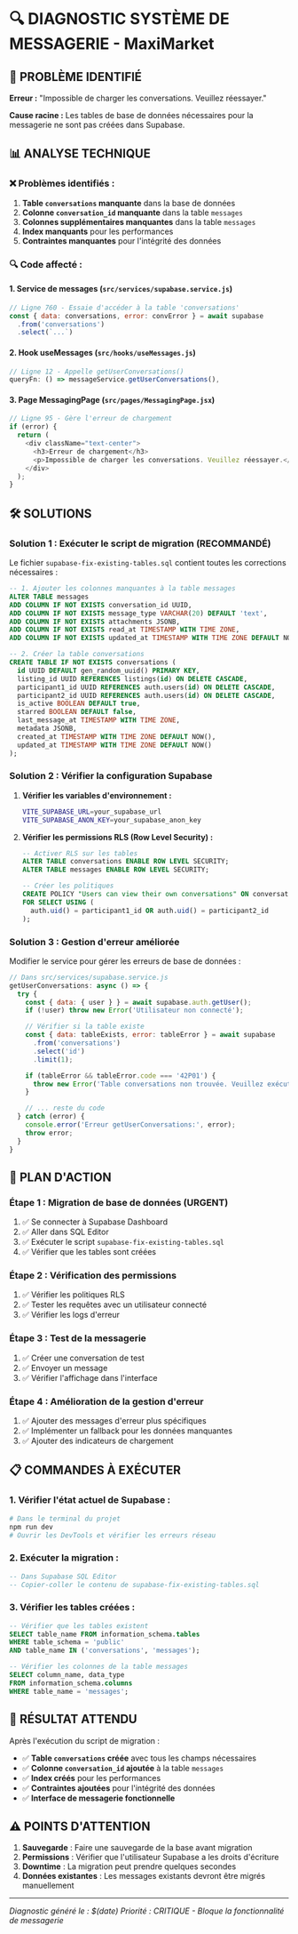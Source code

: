 # 🔍 DIAGNOSTIC SYSTÈME DE MESSAGERIE - MaxiMarket

## 🚨 PROBLÈME IDENTIFIÉ

**Erreur :** "Impossible de charger les conversations. Veuillez réessayer."

**Cause racine :** Les tables de base de données nécessaires pour la messagerie ne sont pas créées dans Supabase.

## 📊 ANALYSE TECHNIQUE

### ❌ **Problèmes identifiés :**

1. **Table `conversations` manquante** dans la base de données
2. **Colonne `conversation_id` manquante** dans la table `messages`
3. **Colonnes supplémentaires manquantes** dans la table `messages`
4. **Index manquants** pour les performances
5. **Contraintes manquantes** pour l'intégrité des données

### 🔍 **Code affecté :**

#### 1. **Service de messages** (`src/services/supabase.service.js`)
```javascript
// Ligne 760 - Essaie d'accéder à la table 'conversations'
const { data: conversations, error: convError } = await supabase
  .from('conversations')
  .select(`...`)
```

#### 2. **Hook useMessages** (`src/hooks/useMessages.js`)
```javascript
// Ligne 12 - Appelle getUserConversations()
queryFn: () => messageService.getUserConversations(),
```

#### 3. **Page MessagingPage** (`src/pages/MessagingPage.jsx`)
```javascript
// Ligne 95 - Gère l'erreur de chargement
if (error) {
  return (
    <div className="text-center">
      <h3>Erreur de chargement</h3>
      <p>Impossible de charger les conversations. Veuillez réessayer.</p>
    </div>
  );
}
```

## 🛠️ SOLUTIONS

### **Solution 1 : Exécuter le script de migration (RECOMMANDÉ)**

Le fichier `supabase-fix-existing-tables.sql` contient toutes les corrections nécessaires :

```sql
-- 1. Ajouter les colonnes manquantes à la table messages
ALTER TABLE messages 
ADD COLUMN IF NOT EXISTS conversation_id UUID,
ADD COLUMN IF NOT EXISTS message_type VARCHAR(20) DEFAULT 'text',
ADD COLUMN IF NOT EXISTS attachments JSONB,
ADD COLUMN IF NOT EXISTS read_at TIMESTAMP WITH TIME ZONE,
ADD COLUMN IF NOT EXISTS updated_at TIMESTAMP WITH TIME ZONE DEFAULT NOW();

-- 2. Créer la table conversations
CREATE TABLE IF NOT EXISTS conversations (
  id UUID DEFAULT gen_random_uuid() PRIMARY KEY,
  listing_id UUID REFERENCES listings(id) ON DELETE CASCADE,
  participant1_id UUID REFERENCES auth.users(id) ON DELETE CASCADE,
  participant2_id UUID REFERENCES auth.users(id) ON DELETE CASCADE,
  is_active BOOLEAN DEFAULT true,
  starred BOOLEAN DEFAULT false,
  last_message_at TIMESTAMP WITH TIME ZONE,
  metadata JSONB,
  created_at TIMESTAMP WITH TIME ZONE DEFAULT NOW(),
  updated_at TIMESTAMP WITH TIME ZONE DEFAULT NOW()
);
```

### **Solution 2 : Vérifier la configuration Supabase**

1. **Vérifier les variables d'environnement :**
   ```bash
   VITE_SUPABASE_URL=your_supabase_url
   VITE_SUPABASE_ANON_KEY=your_supabase_anon_key
   ```

2. **Vérifier les permissions RLS (Row Level Security) :**
   ```sql
   -- Activer RLS sur les tables
   ALTER TABLE conversations ENABLE ROW LEVEL SECURITY;
   ALTER TABLE messages ENABLE ROW LEVEL SECURITY;
   
   -- Créer les politiques
   CREATE POLICY "Users can view their own conversations" ON conversations
   FOR SELECT USING (
     auth.uid() = participant1_id OR auth.uid() = participant2_id
   );
   ```

### **Solution 3 : Gestion d'erreur améliorée**

Modifier le service pour gérer les erreurs de base de données :

```javascript
// Dans src/services/supabase.service.js
getUserConversations: async () => {
  try {
    const { data: { user } } = await supabase.auth.getUser();
    if (!user) throw new Error('Utilisateur non connecté');

    // Vérifier si la table existe
    const { data: tableExists, error: tableError } = await supabase
      .from('conversations')
      .select('id')
      .limit(1);

    if (tableError && tableError.code === '42P01') {
      throw new Error('Table conversations non trouvée. Veuillez exécuter la migration.');
    }

    // ... reste du code
  } catch (error) {
    console.error('Erreur getUserConversations:', error);
    throw error;
  }
}
```

## 🚀 PLAN D'ACTION

### **Étape 1 : Migration de base de données (URGENT)**
1. ✅ Se connecter à Supabase Dashboard
2. ✅ Aller dans SQL Editor
3. ✅ Exécuter le script `supabase-fix-existing-tables.sql`
4. ✅ Vérifier que les tables sont créées

### **Étape 2 : Vérification des permissions**
1. ✅ Vérifier les politiques RLS
2. ✅ Tester les requêtes avec un utilisateur connecté
3. ✅ Vérifier les logs d'erreur

### **Étape 3 : Test de la messagerie**
1. ✅ Créer une conversation de test
2. ✅ Envoyer un message
3. ✅ Vérifier l'affichage dans l'interface

### **Étape 4 : Amélioration de la gestion d'erreur**
1. ✅ Ajouter des messages d'erreur plus spécifiques
2. ✅ Implémenter un fallback pour les données manquantes
3. ✅ Ajouter des indicateurs de chargement

## 📋 COMMANDES À EXÉCUTER

### **1. Vérifier l'état actuel de Supabase :**
```bash
# Dans le terminal du projet
npm run dev
# Ouvrir les DevTools et vérifier les erreurs réseau
```

### **2. Exécuter la migration :**
```sql
-- Dans Supabase SQL Editor
-- Copier-coller le contenu de supabase-fix-existing-tables.sql
```

### **3. Vérifier les tables créées :**
```sql
-- Vérifier que les tables existent
SELECT table_name FROM information_schema.tables 
WHERE table_schema = 'public' 
AND table_name IN ('conversations', 'messages');

-- Vérifier les colonnes de la table messages
SELECT column_name, data_type 
FROM information_schema.columns 
WHERE table_name = 'messages';
```

## 🎯 RÉSULTAT ATTENDU

Après l'exécution du script de migration :

- ✅ **Table `conversations` créée** avec tous les champs nécessaires
- ✅ **Colonne `conversation_id` ajoutée** à la table `messages`
- ✅ **Index créés** pour les performances
- ✅ **Contraintes ajoutées** pour l'intégrité des données
- ✅ **Interface de messagerie fonctionnelle**

## ⚠️ POINTS D'ATTENTION

1. **Sauvegarde** : Faire une sauvegarde de la base avant migration
2. **Permissions** : Vérifier que l'utilisateur Supabase a les droits d'écriture
3. **Downtime** : La migration peut prendre quelques secondes
4. **Données existantes** : Les messages existants devront être migrés manuellement

---

*Diagnostic généré le : $(date)*
*Priorité : CRITIQUE - Bloque la fonctionnalité de messagerie* 